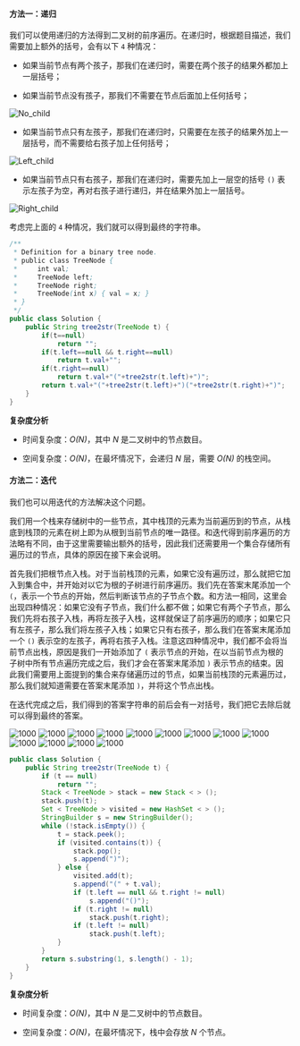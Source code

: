 #### 方法一：递归

我们可以使用递归的方法得到二叉树的前序遍历。在递归时，根据题目描述，我们需要加上额外的括号，会有以下 `4` 种情况：

- 如果当前节点有两个孩子，那我们在递归时，需要在两个孩子的结果外都加上一层括号；

- 如果当前节点没有孩子，那我们不需要在节点后面加上任何括号；

![No_child](https://pic.leetcode-cn.com/Figures/606/606_Case2.PNG)


- 如果当前节点只有左孩子，那我们在递归时，只需要在左孩子的结果外加上一层括号，而不需要给右孩子加上任何括号；

![Left_child](https://pic.leetcode-cn.com/Figures/606/606_Case3.PNG)


- 如果当前节点只有右孩子，那我们在递归时，需要先加上一层空的括号 `()` 表示左孩子为空，再对右孩子进行递归，并在结果外加上一层括号。

![Right_child](https://pic.leetcode-cn.com/Figures/606/606_Case4.PNG)


考虑完上面的 `4` 种情况，我们就可以得到最终的字符串。

```Java [sol1]
/**
 * Definition for a binary tree node.
 * public class TreeNode {
 *     int val;
 *     TreeNode left;
 *     TreeNode right;
 *     TreeNode(int x) { val = x; }
 * }
 */
public class Solution {
    public String tree2str(TreeNode t) {
        if(t==null)
            return "";
        if(t.left==null && t.right==null)
            return t.val+"";
        if(t.right==null)
            return t.val+"("+tree2str(t.left)+")";
        return t.val+"("+tree2str(t.left)+")("+tree2str(t.right)+")";   
    }
}
```

**复杂度分析**

* 时间复杂度：*O(N)*，其中 *N* 是二叉树中的节点数目。

* 空间复杂度：*O(N)*，在最坏情况下，会递归 *N* 层，需要 *O(N)* 的栈空间。

#### 方法二：迭代

我们也可以用迭代的方法解决这个问题。

我们用一个栈来存储树中的一些节点，其中栈顶的元素为当前遍历到的节点，从栈底到栈顶的元素在树上即为从根到当前节点的唯一路径。和迭代得到前序遍历的方法略有不同，由于这里需要输出额外的括号，因此我们还需要用一个集合存储所有遍历过的节点，具体的原因在接下来会说明。

首先我们把根节点入栈。对于当前栈顶的元素，如果它没有遍历过，那么就把它加入到集合中，并开始对以它为根的子树进行前序遍历。我们先在答案末尾添加一个 `(`，表示一个节点的开始，然后判断该节点的子节点个数。和方法一相同，这里会出现四种情况：如果它没有子节点，我们什么都不做；如果它有两个子节点，那么我们先将右孩子入栈，再将左孩子入栈，这样就保证了前序遍历的顺序；如果它只有左孩子，那么我们将左孩子入栈；如果它只有右孩子，那么我们在答案末尾添加一个 `()` 表示空的左孩子，再将右孩子入栈。注意这四种情况中，我们都不会将当前节点出栈，原因是我们一开始添加了 `(` 表示节点的开始，在以当前节点为根的子树中所有节点遍历完成之后，我们才会在答案末尾添加 `)` 表示节点的结束。因此我们需要用上面提到的集合来存储遍历过的节点，如果当前栈顶的元素遍历过，那么我们就知道需要在答案末尾添加 `)`，并将这个节点出栈。

在迭代完成之后，我们得到的答案字符串的前后会有一对括号，我们把它去除后就可以得到最终的答案。

 ![1000](https://pic.leetcode-cn.com/Figures/606/Construct_Binary_Tree_stackSlide1.PNG) ![1000](https://pic.leetcode-cn.com/Figures/606/Construct_Binary_Tree_stackSlide2.PNG) ![1000](https://pic.leetcode-cn.com/Figures/606/Construct_Binary_Tree_stackSlide3.PNG) ![1000](https://pic.leetcode-cn.com/Figures/606/Construct_Binary_Tree_stackSlide4.PNG) ![1000](https://pic.leetcode-cn.com/Figures/606/Construct_Binary_Tree_stackSlide5.PNG) ![1000](https://pic.leetcode-cn.com/Figures/606/Construct_Binary_Tree_stackSlide6.PNG) ![1000](https://pic.leetcode-cn.com/Figures/606/Construct_Binary_Tree_stackSlide7.PNG) ![1000](https://pic.leetcode-cn.com/Figures/606/Construct_Binary_Tree_stackSlide8.PNG) ![1000](https://pic.leetcode-cn.com/Figures/606/Construct_Binary_Tree_stackSlide9.PNG) ![1000](https://pic.leetcode-cn.com/Figures/606/Construct_Binary_Tree_stackSlide10.PNG) ![1000](https://pic.leetcode-cn.com/Figures/606/Construct_Binary_Tree_stackSlide11.PNG) ![1000](https://pic.leetcode-cn.com/Figures/606/Construct_Binary_Tree_stackSlide12.PNG) ![1000](https://pic.leetcode-cn.com/Figures/606/Construct_Binary_Tree_stackSlide13.PNG) 

```Java [sol2]
public class Solution {
    public String tree2str(TreeNode t) {
        if (t == null)
            return "";
        Stack < TreeNode > stack = new Stack < > ();
        stack.push(t);
        Set < TreeNode > visited = new HashSet < > ();
        StringBuilder s = new StringBuilder();
        while (!stack.isEmpty()) {
            t = stack.peek();
            if (visited.contains(t)) {
                stack.pop();
                s.append(")");
            } else {
                visited.add(t);
                s.append("(" + t.val);
                if (t.left == null && t.right != null)
                    s.append("()");
                if (t.right != null)
                    stack.push(t.right);
                if (t.left != null)
                    stack.push(t.left);
            }
        }
        return s.substring(1, s.length() - 1);
    }
}
```

**复杂度分析**

* 时间复杂度：*O(N)*，其中 *N* 是二叉树中的节点数目。

* 空间复杂度：*O(N)*，在最坏情况下，栈中会存放 *N* 个节点。